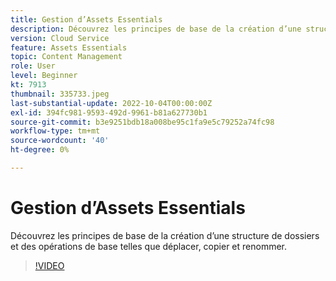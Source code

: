 ```yaml
---
title: Gestion d’Assets Essentials
description: Découvrez les principes de base de la création d’une structure de dossiers et des opérations de base telles que déplacer, copier et renommer.
version: Cloud Service
feature: Assets Essentials
topic: Content Management
role: User
level: Beginner
kt: 7913
thumbnail: 335733.jpeg
last-substantial-update: 2022-10-04T00:00:00Z
exl-id: 394fc981-9593-492d-9961-b81a627730b1
source-git-commit: b3e9251bdb18a008be95c1fa9e5c79252a74fc98
workflow-type: tm+mt
source-wordcount: '40'
ht-degree: 0%

---
```


# Gestion d’Assets Essentials

Découvrez les principes de base de la création d’une structure de dossiers et des opérations de base telles que déplacer, copier et renommer.

>[!VIDEO](https://video.tv.adobe.com/v/335733?quality=12&learn=on)
